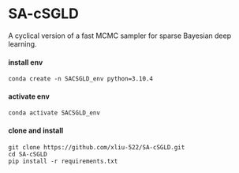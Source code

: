 # SA-cSGLD
A cyclical version of a fast MCMC sampler for sparse Bayesian deep learning.

#### install env
```
conda create -n SACSGLD_env python=3.10.4
```
#### activate env
```
conda activate SACSGLD_env
```
#### clone and install
```[requirements.txt](requirements.txt)
git clone https://github.com/xliu-522/SA-cSGLD.git
cd SA-cSGLD
pip install -r requirements.txt